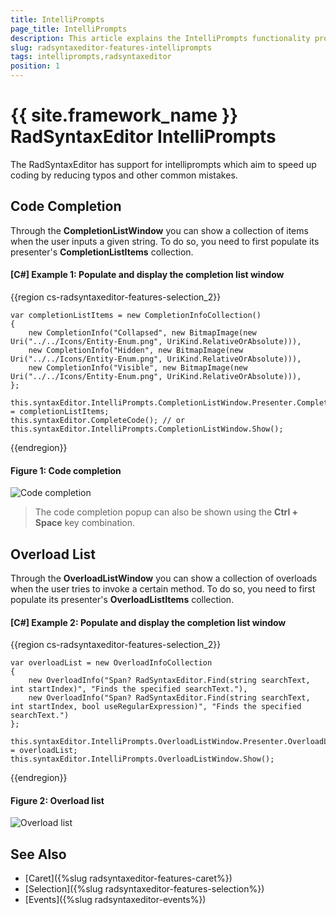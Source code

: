 ```yaml
---
title: IntelliPrompts
page_title: IntelliPrompts
description: This article explains the IntelliPrompts functionality provided by the RadSyntaxEditor control.
slug: radsyntaxeditor-features-intelliprompts
tags: intelliprompts,radsyntaxeditor
position: 1
---
```


# {{ site.framework_name }} RadSyntaxEditor IntelliPrompts

The RadSyntaxEditor has support for intelliprompts which aim to speed up coding by reducing typos and other common mistakes.

## Code Completion

Through the **CompletionListWindow** you can show a collection of items when the user inputs a given string. To do so, you need to first populate its presenter's **CompletionListItems** collection.

#### [C#] Example 1: Populate and display the completion list window
{{region cs-radsyntaxeditor-features-selection_2}}

    var completionListItems = new CompletionInfoCollection()
    {
        new CompletionInfo("Collapsed", new BitmapImage(new Uri("../../Icons/Entity-Enum.png", UriKind.RelativeOrAbsolute))),
        new CompletionInfo("Hidden", new BitmapImage(new Uri("../../Icons/Entity-Enum.png", UriKind.RelativeOrAbsolute))),
        new CompletionInfo("Visible", new BitmapImage(new Uri("../../Icons/Entity-Enum.png", UriKind.RelativeOrAbsolute))),
    };

    this.syntaxEditor.IntelliPrompts.CompletionListWindow.Presenter.CompletionListItems = completionListItems;
    this.syntaxEditor.CompleteCode(); // or this.syntaxEditor.IntelliPrompts.CompletionListWindow.Show();
{{endregion}}

#### Figure 1: Code completion
![Code completion](images/syntaxeditor-intelliprompts-completion.png)

>The code completion popup can also be shown using the **Ctrl + Space** key combination.

## Overload List

Through the **OverloadListWindow** you can show a collection of overloads when the user tries to invoke a certain method. To do so, you need to first populate its presenter's **OverloadListItems** collection.

#### [C#] Example 2: Populate and display the completion list window
{{region cs-radsyntaxeditor-features-selection_2}}

    var overloadList = new OverloadInfoCollection
    {
        new OverloadInfo("Span? RadSyntaxEditor.Find(string searchText, int startIndex)", "Finds the specified searchText."),
        new OverloadInfo("Span? RadSyntaxEditor.Find(string searchText, int startIndex, bool useRegularExpression)", "Finds the specified searchText.")
    };

    this.syntaxEditor.IntelliPrompts.OverloadListWindow.Presenter.OverloadListItems = overloadList;
    this.syntaxEditor.IntelliPrompts.OverloadListWindow.Show();
{{endregion}}

#### Figure 2: Overload list
![Overload list](images/syntaxeditor-intelliprompts-overloads.png)

## See Also

* [Caret]({%slug radsyntaxeditor-features-caret%})
* [Selection]({%slug radsyntaxeditor-features-selection%})
* [Events]({%slug radsyntaxeditor-events%})